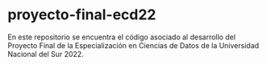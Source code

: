 # proyecto-final-ecd22
En este repositorio se encuentra el código asociado al desarrollo del Proyecto Final de la Especialización en Ciencias de Datos de la Universidad Nacional del Sur 2022.
